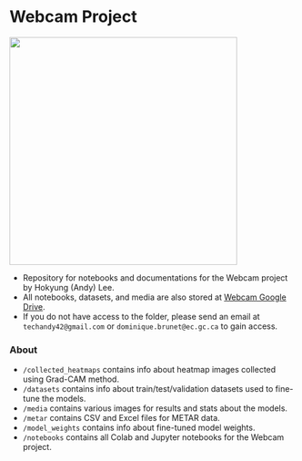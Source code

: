 # Webcam Project

<img src="./CMOS_webcam_project_poster.png" width="400">

- Repository for notebooks and documentations for the Webcam project by Hokyung (Andy) Lee.
- All notebooks, datasets, and media are also stored at [Webcam Google Drive](https://drive.google.com/drive/folders/1XF0cou1Y-k9X71IQBUHYKSDy2xDDVC39?usp=drive_link).
- If you do not have access to the folder, please send an email at `techandy42@gmail.com` or `dominique.brunet@ec.gc.ca` to gain access.

### About

- `/collected_heatmaps` contains info about heatmap images collected using Grad-CAM method.
- `/datasets` contains info about train/test/validation datasets used to fine-tune the models.
- `/media` contains various images for results and stats about the models.
- `/metar` contains CSV and Excel files for METAR data.
- `/model_weights` contains info about fine-tuned model weights.
- `/notebooks` contains all Colab and Jupyter notebooks for the Webcam project.
